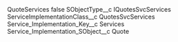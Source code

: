 <?xml version="1.0" encoding="UTF-8"?>
<CustomMetadata xmlns="http://soap.sforce.com/2006/04/metadata" xmlns:xsi="http://www.w3.org/2001/XMLSchema-instance" xmlns:xsd="http://www.w3.org/2001/XMLSchema">
    <label>QuoteServices</label>
    <protected>false</protected>
    <values>
        <field>SObjectType__c</field>
        <value xsi:type="xsd:string">IQuotesSvcServices</value>
    </values>
    <values>
        <field>ServiceImplementationClass__c</field>
        <value xsi:type="xsd:string">QuotesSvcServices</value>
    </values>
    <values>
        <field>Service_Implementation_Key__c</field>
        <value xsi:type="xsd:string">Services</value>
    </values>
    <values>
        <field>Service_Implementation_SObject__c</field>
        <value xsi:type="xsd:string">Quote</value>
    </values>
</CustomMetadata>
